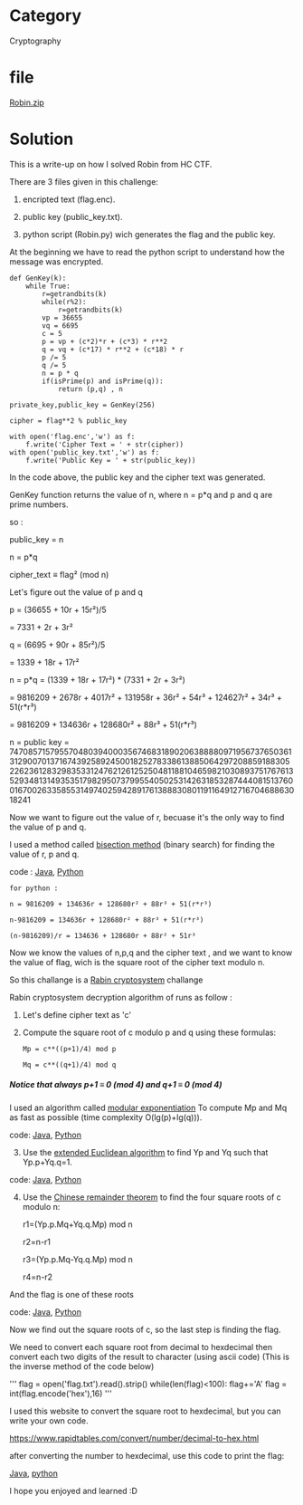  # Category
Cryptography

# file
[Robin.zip](https://github.com/AyoubAref/CTF-writeups/blob/master/HC%20CTF/Robin.zip)

# Solution
This is a write-up on how I solved Robin from HC CTF.


There are 3 files given in this challenge:

1. encripted text (flag.enc).

2. public key (public_key.txt).

3. python script (Robin.py) wich generates the flag and the public key.


At the beginning we have to read the python script to understand how the message was encrypted.

```
def GenKey(k):
    while True:
        r=getrandbits(k)
        while(r%2):
            r=getrandbits(k)
        vp = 36655
        vq = 6695
        c = 5
        p = vp + (c*2)*r + (c*3) * r**2
        q = vq + (c*17) * r**2 + (c*18) * r
        p /= 5
        q /= 5
        n = p * q
        if(isPrime(p) and isPrime(q)):
            return (p,q) , n

private_key,public_key = GenKey(256)

cipher = flag**2 % public_key

with open('flag.enc','w') as f:
	f.write('Cipher Text = ' + str(cipher))
with open('public_key.txt','w') as f:
	f.write('Public Key = ' + str(public_key))
```

In the code above, the public key and the cipher text was generated.

GenKey function returns the value of n, where n = p*q and p and q are prime numbers.

so :

public_key = n

n = p*q

cipher_text ≡ flag² (mod n)


Let's figure out the value of p and q

p = (36655 + 10r + 15r²)/5

= 7331 + 2r + 3r²
  

q = (6695 + 90r + 85r²)/5

= 1339 + 18r + 17r²
  

n = p*q
= (1339 + 18r + 17r²) * (7331 + 2r + 3r²)

= 9816209 + 2678r + 4017r² + 131958r + 36r² + 54r³ + 124627r² + 34r³ + 51(r*r³)

= 9816209 + 134636r + 128680r² + 88r³ + 51(r*r³)
  
n = public key = 7470857157955704803940003567468318902063888809719567376503613129007013716743925892450018252783386138850642972088591883052262361283298353312476212612525048118810465982103089375176761352934813149353517982950737995540502531426318532874440815137600167002633585531497402594289176138883080119116491271670468863018241


Now we want to figure out the value of r, becuase it's the only way to find the value of p and q.

I used a method called [bisection method](https://en.wikipedia.org/wiki/Bisection_method) (binary search) for finding the value of r, p and q.


code :
[Java](https://ideone.com/sMKy2X),
[Python](https://ideone.com/Xo3Vj3)

    for python :

	n = 9816209 + 134636r + 128680r² + 88r³ + 51(r*r³)

	n-9816209 = 134636r + 128680r² + 88r³ + 51(r*r³)

	(n-9816209)/r = 134636 + 128680r + 88r² + 51r³




Now we know the values of n,p,q and the cipher text , and we want to know the value of flag, wich is the square root of the cipher text modulo n.



So this challange is a [Rabin cryptosystem](https://en.wikipedia.org/wiki/Rabin_cryptosystem) challange 

Rabin cryptosystem decryption algorithm of runs as follow :

1. Let's define cipher text as 'c'

2. Compute the square root of c modulo p and q using these formulas:

       Mp = c**((p+1)/4) mod p
	
       Mq = c**((q+1)/4) mod q
	
	
##### Notice that always p+1 ≡ 0 (mod 4) and q+1 ≡ 0 (mod 4)

I used an algorithm called [modular exponentiation](https://en.wikipedia.org/wiki/Modular_exponentiation) To compute Mp and Mq as fast as possible (time complexity O(lg(p)+lg(q))).

code:
[Java](https://ideone.com/Aj5Abe),
[Python](https://ideone.com/Xr51sr)


3. Use the [extended Euclidean algorithm](https://en.wikipedia.org/wiki/Extended_Euclidean_algorithm) to find Yp and Yq such that Yp.p+Yq.q=1.


code: 
[Java](https://ideone.com/UXBVBz),
[Python](https://ideone.com/zvJ14c)

4. Use the [Chinese remainder theorem](https://en.wikipedia.org/wiki/Chinese_remainder_theorem) to find the four square roots of c modulo n:



	r1=(Yp.p.Mq+Yq.q.Mp) mod n
	
	r2=n-r1
	
	r3=(Yp.p.Mq-Yq.q.Mp) mod n
	
	r4=n-r2
	
And the flag is one of these roots

code:
[Java](https://ideone.com/4QJrrY),
[Python](https://ideone.com/wbZXAG)


Now we find out the square roots of c, so the last step is finding the flag.

We need to convert each square root from decimal to hexdecimal then convert each two digits of the result to character (using ascii code)
(This is the inverse method of the code below)

'''
flag = open('flag.txt').read().strip()
while(len(flag)<100):
    flag+='A'
flag = int(flag.encode('hex'),16)
'''

I used this website to convert the square root to hexdecimal, but you can write your own code.

https://www.rapidtables.com/convert/number/decimal-to-hex.html


after converting the number to hexdecimal, use this code to print the flag:

[Java](https://ideone.com/E3uGOU),
[python](https://ideone.com/tDHMIt)

I hope you enjoyed and learned :D
